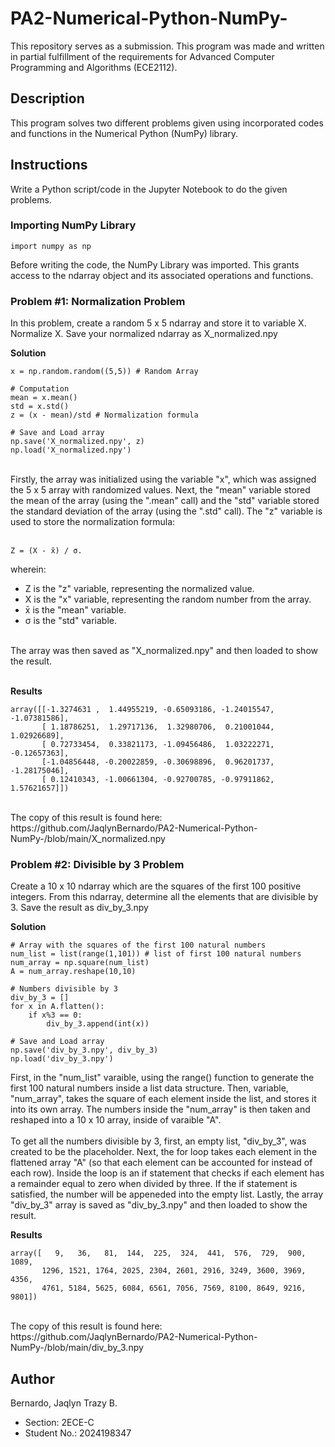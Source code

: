 # PA2-Numerical-Python-NumPy-
This repository serves as a submission. This program was made and written in partial fulfillment of the requirements for Advanced Computer Programming and Algorithms (ECE2112).

## Description
This program solves two different problems given using incorporated codes and functions in the Numerical Python (NumPy) library.

## Instructions
Write a Python script/code in the Jupyter Notebook to do the given problems.

### Importing NumPy Library
```
import numpy as np
```
Before writing the code, the NumPy Library was imported. This grants access to the ndarray object and its associated operations and functions.

### Problem #1: Normalization Problem
In this problem, create a random 5 x 5 ndarray and store it to variable X. Normalize X. Save your normalized ndarray as X_normalized.npy

**Solution**
```
x = np.random.random((5,5)) # Random Array

# Computation
mean = x.mean()
std = x.std()
z = (x - mean)/std # Normalization formula

# Save and Load array
np.save('X_normalized.npy', z) 
np.load('X_normalized.npy')
```
<br>
Firstly, the array was initialized using the variable "x", which was assigned the 5 x 5 array with randomized values. Next, the "mean" variable stored the mean of the array (using the ".mean" call) and the "std" variable stored the standard deviation of the array (using the ".std" call). The "z" variable is used to store the normalization formula: <br><br>

```
Z = (X - x̄) / σ. 
```
wherein:
* Z is the "z" variable, representing the normalized value.
* X is the "x" variable, representing the random number from the array.
* x̄ is the "mean" variable.
* σ is the "std" variable.
<br>
The array was then saved as "X_normalized.npy" and then loaded to show the result.
<br><br>

**Results**
```
array([[-1.3274631 ,  1.44955219, -0.65093186, -1.24015547, -1.07381586],
       [ 1.18786251,  1.29717136,  1.32980706,  0.21001044,  1.02926689],
       [ 0.72733454,  0.33821173, -1.09456486,  1.03222271, -0.12657363],
       [-1.04856448, -0.20022859, -0.30698896,  0.96201737, -1.28175046],
       [ 0.12410343, -1.00661304, -0.92700785, -0.97911862,  1.57621657]])
```
<br>
The copy of this result is found here: https://github.com/JaqlynBernardo/PA2-Numerical-Python-NumPy-/blob/main/X_normalized.npy

### Problem #2: Divisible by 3 Problem
Create a 10 x 10 ndarray which are the squares of the first 100 positive integers. From this ndarray, determine all the elements that are divisible by 3. Save the result as div_by_3.npy

**Solution**
```
# Array with the squares of the first 100 natural numbers 
num_list = list(range(1,101)) # list of first 100 natural numbers
num_array = np.square(num_list)
A = num_array.reshape(10,10)

# Numbers divisible by 3
div_by_3 = []
for x in A.flatten():
    if x%3 == 0:
        div_by_3.append(int(x))

# Save and Load array
np.save('div_by_3.npy', div_by_3) 
np.load('div_by_3.npy')
```

First, in the "num_list" varaible, using the range() function to generate the first 100 natural numbers inside a list data structure. Then, variable, "num_array", takes the square of each element inside the list, and stores it into its own array. The numbers inside the "num_array" is then taken and reshaped into a 10 x 10 array, inside of varaible "A".
<br><br>
To get all the numbers divisible by 3, first, an empty list, "div_by_3", was created to be the placeholder. Next, the for loop takes each element in the flattened array "A" (so that each element can be accounted for instead of each row). Inside the loop is an if statement that checks if each element has a remainder equal to zero when divided by three. If the if statement is satisfied, the number will be appeneded into the empty list. Lastly, the array "div_by_3" array is saved as "div_by_3.npy" and then loaded to show the result.


**Results**
```
array([   9,   36,   81,  144,  225,  324,  441,  576,  729,  900, 1089,
       1296, 1521, 1764, 2025, 2304, 2601, 2916, 3249, 3600, 3969, 4356,
       4761, 5184, 5625, 6084, 6561, 7056, 7569, 8100, 8649, 9216, 9801])
```
<br>
The copy of this result is found here: https://github.com/JaqlynBernardo/PA2-Numerical-Python-NumPy-/blob/main/div_by_3.npy


## Author
Bernardo, Jaqlyn Trazy B.
* Section: 2ECE-C
* Student No.: 2024198347
